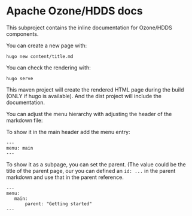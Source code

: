 <!---
  Licensed to the Apache Software Foundation (ASF) under one or more
  contributor license agreements.  See the NOTICE file distributed with
  this work for additional information regarding copyright ownership.
  The ASF licenses this file to You under the Apache License, Version 2.0
  (the "License"); you may not use this file except in compliance with
  the License.  You may obtain a copy of the License at

      http://www.apache.org/licenses/LICENSE-2.0

  Unless required by applicable law or agreed to in writing, software
  distributed under the License is distributed on an "AS IS" BASIS,
  WITHOUT WARRANTIES OR CONDITIONS OF ANY KIND, either express or implied.
  See the License for the specific language governing permissions and
  limitations under the License.
-->
# Apache Ozone/HDDS docs

This subproject contains the inline documentation for Ozone/HDDS components.

You can create a new page with:

```
hugo new content/title.md
```

You can check the rendering with:

```
hugo serve
```

This maven project will create the rendered HTML page during the build (ONLY if hugo is available).
And the dist project will include the documentation.

You can adjust the menu hierarchy with adjusting the header of the markdown file:

To show it in the main header add the menu entry:

```
---
menu: main
---
```

To show it as a subpage, you can set the parent. (The value could be the title of the parent page,
our you can defined an `id: ...` in the parent markdown and use that in the parent reference.

```
---
menu:
   main:
	   parent: "Getting started"
---
```
